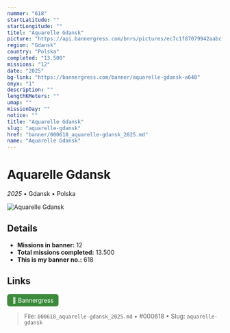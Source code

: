 ```yaml
---
nummer: "618"
startLatitude: ""
startLongitude: ""
titel: "Aquarelle Gdansk"
picture: "https://api.bannergress.com/bnrs/pictures/ec7c1f87079942aabcfc16d660f09708"
region: "Gdansk"
country: "Polska"
completed: "13.500"
missions: "12"
date: "2025"
bg-link: "https://bannergress.com/banner/aquarelle-gdansk-a640"
onyx: "1"
description: ""
lengthKMeters: ""
umap: ""
missionDay: ""
notice: ""
title: "Aquarelle Gdansk"
slug: "aquarelle-gdansk"
href: "banner/000618_aquarelle-gdansk_2025.md"
name: "Aquarelle Gdansk"
---
```

# Aquarelle Gdansk

*2025* • Gdansk • Polska

![Aquarelle Gdansk](https://api.bannergress.com/bnrs/pictures/ec7c1f87079942aabcfc16d660f09708)



## Details

- **Missions in banner:** 12
- **Total missions completed:** 13.500
- **This is my banner no.:** 618





## Links
<a href="https://bannergress.com/banner/aquarelle-gdansk-a640" target="_blank" style="display:inline-block;margin-right:8px;padding:6px 12px;background:#3c8b3c;color:#fff;text-decoration:none;border-radius:6px;">🔗 Bannergress</a>



> File: `000618_aquarelle-gdansk_2025.md`
> • #000618
> • Slug: `aquarelle-gdansk`
